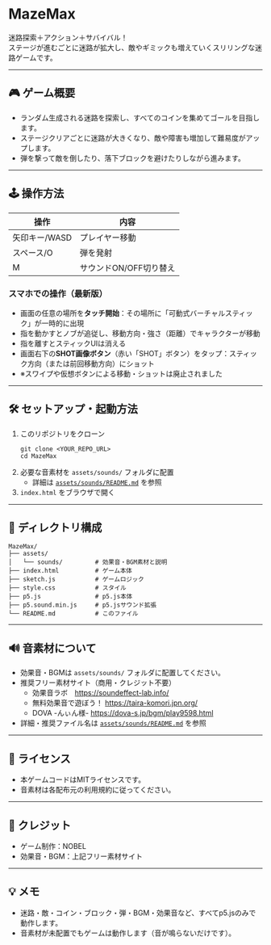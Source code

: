 # MazeMax

迷路探索＋アクション＋サバイバル！  
ステージが進むごとに迷路が拡大し、敵やギミックも増えていくスリリングな迷路ゲームです。

---

## 🎮 ゲーム概要

- ランダム生成される迷路を探索し、すべてのコインを集めてゴールを目指します。
- ステージクリアごとに迷路が大きくなり、敵や障害も増加して難易度がアップします。
- 弾を撃って敵を倒したり、落下ブロックを避けたりしながら進みます。

---

## 🕹️ 操作方法

| 操作         | 内容                         |
|--------------|------------------------------|
| 矢印キー/WASD | プレイヤー移動               |
| スペース/O   | 弾を発射                     |
| M            | サウンドON/OFF切り替え       |

### スマホでの操作（最新版）
- 画面の任意の場所を**タッチ開始**：その場所に「可動式バーチャルスティック」が一時的に出現
- 指を動かすとノブが追従し、移動方向・強さ（距離）でキャラクターが移動
- 指を離すとスティックUIは消える
- 画面右下の**SHOT画像ボタン**（赤い「SHOT」ボタン）をタップ：スティック方向（または前回移動方向）にショット
- ※スワイプや仮想ボタンによる移動・ショットは廃止されました

---

## 🛠️ セットアップ・起動方法

1. このリポジトリをクローン  
   ```
   git clone <YOUR_REPO_URL>
   cd MazeMax
   ```
2. 必要な音素材を `assets/sounds/` フォルダに配置  
   - 詳細は [`assets/sounds/README.md`](assets/sounds/README.md) を参照
3. `index.html` をブラウザで開く

---

## 📁 ディレクトリ構成

```
MazeMax/
├── assets/
│   └── sounds/         # 効果音・BGM素材と説明
├── index.html          # ゲーム本体
├── sketch.js           # ゲームロジック
├── style.css           # スタイル
├── p5.js               # p5.js本体
├── p5.sound.min.js     # p5.jsサウンド拡張
└── README.md           # このファイル
```

---

## 🔊 音素材について

- 効果音・BGMは `assets/sounds/` フォルダに配置してください。
- 推奨フリー素材サイト（商用・クレジット不要）  
  - 効果音ラボ　<https://soundeffect-lab.info/>
  - 無料効果音で遊ぼう！ <https://taira-komori.jpn.org/>
  - DOVA -んぃん様- <https://dova-s.jp/bgm/play9598.html>
- 詳細・推奨ファイル名は [`assets/sounds/README.md`](assets/sounds/README.md) を参照

---

## 📝 ライセンス

- 本ゲームコードはMITライセンスです。
- 音素材は各配布元の利用規約に従ってください。

---

## 👤 クレジット

- ゲーム制作：NOBEL
- 効果音・BGM：上記フリー素材サイト

---

## 💡 メモ

- 迷路・敵・コイン・ブロック・弾・BGM・効果音など、すべてp5.jsのみで動作します。
- 音素材が未配置でもゲームは動作します（音が鳴らないだけです）。